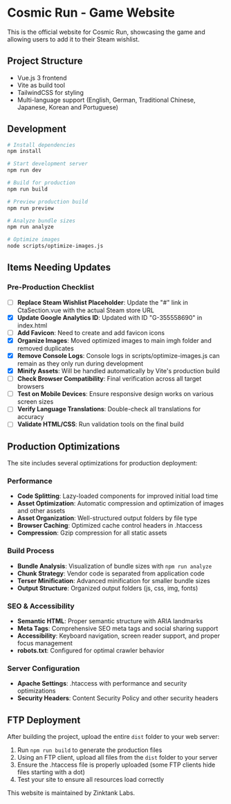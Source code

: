 # Cosmic Run - Game Website

This is the official website for Cosmic Run, showcasing the game and allowing users to add it to their Steam wishlist.

## Project Structure

- Vue.js 3 frontend
- Vite as build tool
- TailwindCSS for styling
- Multi-language support (English, German, Traditional Chinese, Japanese, Korean and Portuguese)

## Development

```bash
# Install dependencies
npm install

# Start development server
npm run dev

# Build for production
npm run build

# Preview production build
npm run preview

# Analyze bundle sizes
npm run analyze

# Optimize images
node scripts/optimize-images.js
```

## Items Needing Updates

### Pre-Production Checklist
- [ ] **Replace Steam Wishlist Placeholder**: Update the "#" link in CtaSection.vue with the actual Steam store URL
- [x] **Update Google Analytics ID**: Updated with ID "G-355558690" in index.html
- [ ] **Add Favicon**: Need to create and add favicon icons
- [x] **Organize Images**: Moved optimized images to main imgh folder and removed duplicates
- [x] **Remove Console Logs**: Console logs in scripts/optimize-images.js can remain as they only run during development
- [x] **Minify Assets**: Will be handled automatically by Vite's production build
- [ ] **Check Browser Compatibility**: Final verification across all target browsers
- [ ] **Test on Mobile Devices**: Ensure responsive design works on various screen sizes
- [ ] **Verify Language Translations**: Double-check all translations for accuracy
- [ ] **Validate HTML/CSS**: Run validation tools on the final build

## Production Optimizations

The site includes several optimizations for production deployment:

### Performance
- **Code Splitting**: Lazy-loaded components for improved initial load time
- **Asset Optimization**: Automatic compression and optimization of images and other assets
- **Asset Organization**: Well-structured output folders by file type
- **Browser Caching**: Optimized cache control headers in .htaccess
- **Compression**: Gzip compression for all static assets

### Build Process
- **Bundle Analysis**: Visualization of bundle sizes with `npm run analyze`
- **Chunk Strategy**: Vendor code is separated from application code
- **Terser Minification**: Advanced minification for smaller bundle sizes
- **Output Structure**: Organized output folders (js, css, img, fonts)

### SEO & Accessibility
- **Semantic HTML**: Proper semantic structure with ARIA landmarks
- **Meta Tags**: Comprehensive SEO meta tags and social sharing support
- **Accessibility**: Keyboard navigation, screen reader support, and proper focus management
- **robots.txt**: Configured for optimal crawler behavior

### Server Configuration
- **Apache Settings**: .htaccess with performance and security optimizations
- **Security Headers**: Content Security Policy and other security headers

## FTP Deployment

After building the project, upload the entire `dist` folder to your web server:

1. Run `npm run build` to generate the production files
2. Using an FTP client, upload all files from the `dist` folder to your server
3. Ensure the .htaccess file is properly uploaded (some FTP clients hide files starting with a dot)
4. Test your site to ensure all resources load correctly

This website is maintained by Zinktank Labs.